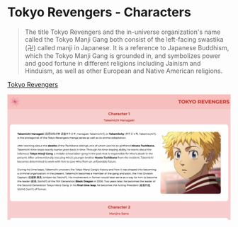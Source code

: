 # Tokyo Revengers - Characters

> The title Tokyo Revengers and the in-universe organization's name called the Tokyo Manji Gang both consist of the left-facing swastika (卍) called manji in Japanese. It is a reference to Japanese Buddhism, which the Tokyo Manji Gang is grounded in, and symbolizes power and good fortune in different religions including Jainism and Hinduism, as well as other European and Native American religions.

[Tokyo Revengers]()

![Img](./public/img.png)
